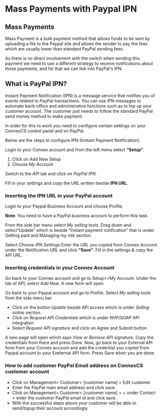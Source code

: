 # Mass Payments with Paypal IPN

## Mass Payments

Mass Payment is a bulk payment method that allows funds to be sent by uploading a file to the Paypal site and allows the sender to pay the fees which are usually lower than standard PayPal sending fees.

As there is no direct involvement with the switch when sending this payment we need to use a different strategy to receive notifications about these payments, and for that we can link into PayPal's IPN.

## What is PayPal IPN?

Instant Payment Notification (IPN) is a message service that notifies you of events related to PayPal transactions. You can use IPN messages to automate back-office and administrative functions such as to top up your customer account. The customer just needs to follow the standard PayPal send money method to make payment.

In order for this to work you need to configure certain settings on your ConnexCS control panel and on PayPal.

Below are the steps to configure IPN (Instant Payment Notification).

Login to your Connex account and from the left menu select <b>“Setup”</b>.

1. Click on Add New Setup
2. Choose _My Account_

Switch to the _API_ tab and click on _PayPal IPN_.

Fill in your settings and copy the URL written beside **IPN URL**.

### Inserting the IPN URL in your PayPal account

Login to your Paypal Business  Account and choose Profile. 

**Note**: You need to have a PayPal business account to perform this task.

From the side bar menu select _My selling tools_.
Drag down and select“Update” which is beside “Instant payment notification” that is under Getting paid and Managing my risk section.

Select _Choose IPN Settings_
Enter the URL you copied from Connex Account under the Notification URL and click <b>“Save”</b>. Fill in the settings & copy the API URL.

### Inserting credentials in your Connex Account

Go back to your Connex account and go to Setup>>My Account. Under the tab of API, select _Add New_. A new form will open.

Go back to your Paypal account and go to Profile. Select _My selling tools_ from the side menu bar.

* Click on the button _Update_ beside API access which is under _Selling online_ section.
* Click on _Request API Credentials_ which is under NVP/SOAP API integration
* Select _Request API signature_ and click on Agree and Submit button


A new page will open which says _View or Remove API signature_. Copy the credentials from there and press _Done_.
Now, go back to your External API form from your Connex account and add the credential you copied from Paypal account to your Exeternal API form. Press Save when you are done.

### How to add customer PayPal Email address on ConnexCS customer account

* Click on Management> Customer> [customer name] > Edit customer
* Enter the PayPal main email address and click save.
* Click on Management> Customer> [customer name] > + under Contact > enter the customer PayPal email id and click save.
* With the successful steps above your customer will be able to send/topup their account accordingly.
